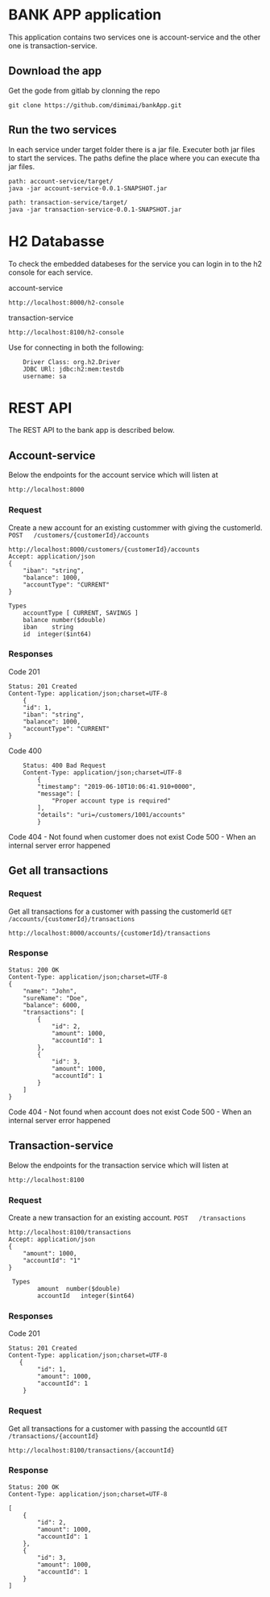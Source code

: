 # BANK APP  application

This application contains two services one is account-service and the other one is transaction-service.
## Download the app
Get the gode from gitlab by clonning the repo

    git clone https://github.com/dimimai/bankApp.git

## Run the two services
In each service under target folder there is a jar file. Executer both jar files to start the services. The paths define the place where you can execute tha jar files.

    path: account-service/target/
    java -jar account-service-0.0.1-SNAPSHOT.jar

    path: transaction-service/target/
    java -jar transaction-service-0.0.1-SNAPSHOT.jar

# H2 Databasse
To check the embedded databeses for the service you can login in to the h2 console for each service.

account-service

    http://localhost:8000/h2-console

transaction-service

    http://localhost:8100/h2-console

Use for connecting in both the following:

        Driver Class: org.h2.Driver
        JDBC URl: jdbc:h2:mem:testdb
        username: sa
# REST API

The REST API to the bank app is described below.

## Account-service
Below the endpoints for the account service which will listen at

    http://localhost:8000
### Request
Create a new account for an existing custommer with giving the customerId.
`POST   /customers/{customerId}/accounts`

    http://localhost:8000/customers/{customerId}/accounts
    Accept: application/json
    {
        "iban": "string",
    	"balance": 1000,
    	"accountType": "CURRENT"
    }

    Types
        accountType	[ CURRENT, SAVINGS ]
        balance	number($double)
        iban	string
        id	integer($int64)
### Responses
Code 201

    Status: 201 Created
    Content-Type: application/json;charset=UTF-8
        {
        "id": 1,
        "iban": "string",
        "balance": 1000,
        "accountType": "CURRENT"
    }

Code 400

        Status: 400 Bad Request
        Content-Type: application/json;charset=UTF-8
            {
            "timestamp": "2019-06-10T10:06:41.910+0000",
            "message": [
                "Proper account type is required"
            ],
            "details": "uri=/customers/1001/accounts"
            }
Code 404  - Not found when customer does not exist
Code 500  - When an internal server error happened

## Get all transactions

### Request
Get all transactions for a customer with passing the customerId
`GET /accounts/{customerId}/transactions`

    http://localhost:8000/accounts/{customerId}/transactions
### Response

    Status: 200 OK
    Content-Type: application/json;charset=UTF-8
    {
        "name": "John",
        "sureName": "Doe",
        "balance": 6000,
        "transactions": [
            {
                "id": 2,
                "amount": 1000,
                "accountId": 1
            },
            {
                "id": 3,
                "amount": 1000,
                "accountId": 1
            }
        ]
    }

Code 404  - Not found when account does not exist
Code 500  - When an internal server error happened

## Transaction-service
Below the endpoints for the transaction service which will listen at

    http://localhost:8100
### Request
Create a new transaction for an existing account.
`POST   /transactions`

    http://localhost:8100/transactions
    Accept: application/json
    {
    	"amount": 1000,
    	"accountId": "1"
    }

     Types
            amount	number($double)
            accountId	integer($int64)

### Responses
Code 201

    Status: 201 Created
    Content-Type: application/json;charset=UTF-8
       {
            "id": 1,
            "amount": 1000,
            "accountId": 1
        }

### Request
Get all transactions for a customer with passing the accountId
`GET /transactions/{accountId}`

    http://localhost:8100/transactions/{accountId}

### Response

    Status: 200 OK
    Content-Type: application/json;charset=UTF-8

    [
        {
            "id": 2,
            "amount": 1000,
            "accountId": 1
        },
        {
            "id": 3,
            "amount": 1000,
            "accountId": 1
        }
    ]